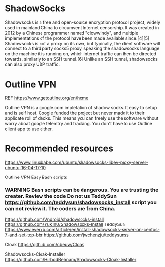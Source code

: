 # ShadowSocks
Shadowsocks is a free and open-source encryption protocol project, widely used in mainland China to circumvent Internet censorship. It was created in 2012 by a Chinese programmer named "clowwindy", and multiple implementations of the protocol have been made available since.[4][5] Shadowsocks is not a proxy on its own, but typically, the client software will connect to a third party socks5 proxy, speaking the shadowsocks language on the machine it is running on, which internet traffic can then be directed towards, similarly to an SSH tunnel.[6] Unlike an SSH tunnel, shadowsocks can also proxy UDP traffic. 

# Outline VPN
REF https://www.getoutline.org/en/home

Outline VPN is a google.com impletation of shadow socks. It easy to setup and is self host. Google funded the project but never made it to their applicate roll of decks. This means you can freely use the software without worry aboat google telemtry and tracking. You don't have to use Outline client app to use either.

# Recommended resources
https://www.linuxbabe.com/ubuntu/shadowsocks-libev-proxy-server-ubuntu-16-04-17-10

Outline VPN 
Easy Bash scripts
### WARNING Bash scripts can be dangerous. You are trusting the creater. Review the code Do not us TeddySun https://github.com/teddysun/shadowsocks_install script you can not review it. The coders are from China.
https://github.com/Vndroid/shadowsocks-install
https://github.com/Yuk1n0/Shadowsocks-Install
TeddySun
https://www.everkb.com/article/en/install-shadowsocks-server-on-centos-7-and-set-tcp-bbr
https://github.com/jwchenzju/teddysunss


Cloak
https://github.com/cbeuw/Cloak

Shadowsocks-Cloak-Installer 
https://github.com/HirbodBehnam/Shadowsocks-Cloak-Installer